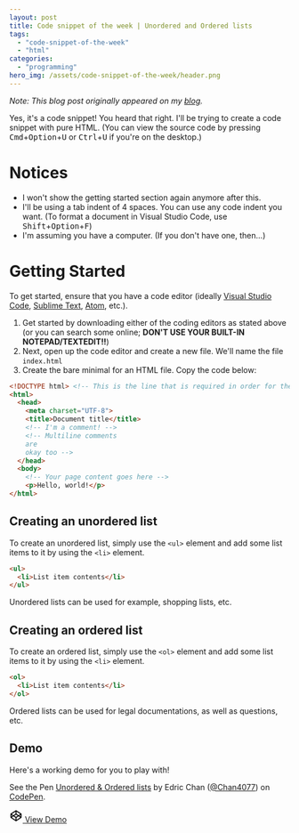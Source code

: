```yaml
---
layout: post
title: Code snippet of the week | Unordered and Ordered lists
tags:
  - "code-snippet-of-the-week"
  - "html"
categories:
  - "programming"
hero_img: /assets/code-snippet-of-the-week/header.png
---
```


_Note: This blog post originally appeared on my [blog](https://edricchan03.blogspot.com/2018/03/code-snippet-of-week-code-pre-elements.html)._

Yes, it's a code snippet! You heard that right. I'll be trying to create a code snippet with pure HTML. (You can view the source code by pressing <kbd>Cmd</kbd>+<kbd>Option</kbd>+<kbd>U</kbd> or <kbd>Ctrl</kbd>+<kbd>U</kbd> if you're on the desktop.)

<!-- End of excerpt -->

# Notices

* I won't show the getting started section again anymore after this.
* I'll be using a tab indent of 4 spaces. You can use any code indent you want. (To format a document in Visual Studio Code, use <kbd>Shift</kbd>+<kbd>Option</kbd>+<kbd>F</kbd>)
* I'm assuming you have a computer. (If you don't have one, then...)

# Getting Started

To get started, ensure that you have a code editor (ideally [Visual Studio Code](https://code.visualstudio.com/), [Sublime Text](https://www.sublimetext.com/), [Atom](https://atom.io/), etc.).

1. Get started by downloading either of the coding editors as stated above (or you can search some online; **DON'T USE YOUR BUILT-IN NOTEPAD/TEXTEDIT!!**)
2. Next, open up the code editor and create a new file. We'll name the file `index.html`
3. Create the bare minimal for an HTML file. Copy the code below:

```html
<!DOCTYPE html> <!-- This is the line that is required in order for the page to work properly. -->
<html>
  <head>
    <meta charset="UTF-8">
    <title>Document title</title>
    <!-- I'm a comment! -->
    <!-- Multiline comments
    are
    okay too -->
  </head>
  <body>
    <!-- Your page content goes here -->
    <p>Hello, world!</p>
</html>
```

## Creating an unordered list

To create an unordered list, simply use the `<ul>` element and add some list items to it by using the `<li>` element.

```html
<ul>
  <li>List item contents</li>
</ul>
```

Unordered lists can be used for example, shopping lists, etc.

## Creating an ordered list

To create an ordered list, simply use the `<ol>` element and add some list items to it by using the `<li>` element.
```html
<ol>
  <li>List item contents</li>
</ol>
```

Ordered lists can be used for legal documentations, as well as questions, etc.

## Demo

Here's a working demo for you to play with!

<p data-height="307" data-theme-id="31098" data-slug-hash="zPdxPZ" data-default-tab="html,result" data-user="Chan4077" data-embed-version="2" data-pen-title="Unordered & Ordered lists" class="codepen">See the Pen <a href="https://codepen.io/Chan4077/pen/zPdxPZ/">Unordered & Ordered lists</a> by Edric Chan (<a href="https://codepen.io/Chan4077">@Chan4077</a>) on <a href="https://codepen.io">CodePen</a>.</p>
<script async src="https://production-assets.codepen.io/assets/embed/ei.js"></script>
<a class="mdc-button mdc-button--raised mdc-button--secondary" href="https://codepen.io/Chan4077/pen/zPdxPZ" target="_blank" data-mdc-auto-init="MDCRipple"><svg style="height: 24px; width: 24px;" viewbox="0 0 24 24" class="mdc-button__icon"><path fill="none" d="M0 0h24v24H0z"/><path d="M15.09,12L12,14.08V14.09L8.91,12L12,9.92V9.92L15.09,12M12,2C11.84,2 11.68,2.06 11.53,2.15L2.5,8.11C2.27,8.22 2.09,8.43 2,8.67V14.92C2,15.33 2,15.33 2.15,15.53L11.53,21.86C11.67,21.96 11.84,22 12,22C12.16,22 12.33,21.95 12.47,21.85L21.85,15.5C22,15.33 22,15.33 22,14.92V8.67C21.91,8.42 21.73,8.22 21.5,8.1L12.47,2.15C12.32,2.05 12.16,2 12,2M16.58,13L19.59,15.04L12.83,19.6V15.53L16.58,13M19.69,8.9L16.58,11L12.83,8.47V4.38L19.69,8.9M20.33,10.47V13.53L18.07,12L20.33,10.47M7.42,13L11.17,15.54V19.6L4.41,15.04L7.42,13M4.31,8.9L11.17,4.39V8.5L7.42,11L4.31,8.9M3.67,10.5L5.93,12L3.67,13.54V10.5Z"> </path></svg> View Demo</a>
